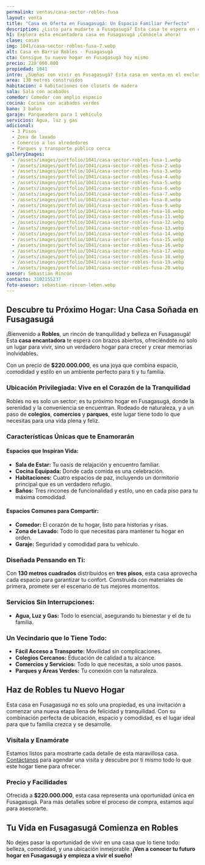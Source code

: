 ```yaml
---
permalink: ventas/casa-sector-robles-fusa
layout: venta
title: "Casa en Oferta en Fusagasugá: Un Espacio Familiar Perfecto"
description: ¿Listo para mudarte a Fusagasugá? Esta casa te espera en el sector de Robles. ¡Haz clic y descubre tu nuevo hogar!
h1: Explora esta encantadora casa en Fusagasugá ¡Conócela ahora!
clase: casas
img: 1041/casa-sector-robles-fusa-7.webp
alt: Casa en Barrio Robles - Fusagasugá
cta: Consigue tu nuevo hogar en Fusagasugá hoy mismo
precio: 220'000.000
propiedad: 1041
intro: ¿Sueñas con vivir en Fusagasugá? Esta casa en venta en el exclusivo barrio de Robles es tu oportunidad. Descubre la serenidad y comodidad que te ofrece.
area: 130 metros construidos
habitacion: 4 habitaciones con closets de madera
sala: Sala con acabados
comedor: Comedor con amplio espacio
cocina: Cocina con acabados verdes
bano: 3 baños 
garaje: Parqueadero para 1 vehículo
servicios: Agua, luz y gas 
adicional:
  - 3 Pisos
  - Zona de lavado
  - Comercio a los alrededores
  - Parques y transporte público cerca
galleryImages:
  - /assets/images/portfolio/1041/casa-sector-robles-fusa-1.webp
  - /assets/images/portfolio/1041/casa-sector-robles-fusa-2.webp
  - /assets/images/portfolio/1041/casa-sector-robles-fusa-3.webp
  - /assets/images/portfolio/1041/casa-sector-robles-fusa-4.webp
  - /assets/images/portfolio/1041/casa-sector-robles-fusa-5.webp
  - /assets/images/portfolio/1041/casa-sector-robles-fusa-6.webp
  - /assets/images/portfolio/1041/casa-sector-robles-fusa-7.webp
  - /assets/images/portfolio/1041/casa-sector-robles-fusa-8.webp
  - /assets/images/portfolio/1041/casa-sector-robles-fusa-9.webp
  - /assets/images/portfolio/1041/casa-sector-robles-fusa-10.webp
  - /assets/images/portfolio/1041/casa-sector-robles-fusa-11.webp
  - /assets/images/portfolio/1041/casa-sector-robles-fusa-12.webp
  - /assets/images/portfolio/1041/casa-sector-robles-fusa-13.webp
  - /assets/images/portfolio/1041/casa-sector-robles-fusa-14.webp
  - /assets/images/portfolio/1041/casa-sector-robles-fusa-15.webp
  - /assets/images/portfolio/1041/casa-sector-robles-fusa-16.webp
  - /assets/images/portfolio/1041/casa-sector-robles-fusa-17.webp
  - /assets/images/portfolio/1041/casa-sector-robles-fusa-18.webp
  - /assets/images/portfolio/1041/casa-sector-robles-fusa-19.webp
  - /assets/images/portfolio/1041/casa-sector-robles-fusa-20.webp
asesor: Sebastián Rincón
contacto: 3102155237
foto-asesor: sebastian-rincon-leben.webp
---
```

## Descubre tu Próximo Hogar: Una Casa Soñada en Fusagasugá

¡Bienvenido a **Robles**, un rincón de tranquilidad y belleza en Fusagasugá! Esta **casa encantadora** te espera con brazos abiertos, ofreciéndote no solo un lugar para vivir, sino un verdadero hogar para crecer y crear memorias inolvidables.

Con un precio de **$220.000.000**, es una joya que combina espacio, comodidad y estilo en un ambiente perfecto para ti y tu familia.

### Ubicación Privilegiada: Vive en el Corazón de la Tranquilidad

Robles no es solo un sector; es tu próximo hogar en Fusagasugá, donde la serenidad y la conveniencia se encuentran. Rodeado de naturaleza, y a un paso de **colegios**, **comercios** y **parques**, este lugar tiene todo lo que necesitas para una vida plena y feliz.

### Características Únicas que te Enamorarán

#### Espacios que Inspiran Vida:

- **Sala de Estar:** Tu oasis de relajación y encuentro familiar.
- **Cocina Equipada:** Donde cada comida es una celebración.
- **Habitaciones:** Cuatro espacios de paz, incluyendo un dormitorio principal que es un verdadero refugio.
- **Baños:** Tres rincones de funcionalidad y estilo, uno en cada piso para tu máxima comodidad.

#### Espacios Comunes para Compartir:

- **Comedor:** El corazón de tu hogar, listo para historias y risas.
- **Zona de Lavado:** Todo lo que necesitas para mantener tu hogar en orden.
- **Garaje:** Seguridad y comodidad para tu vehículo.

### Diseñada Pensando en Ti:

Con **130 metros cuadrados** distribuidos en **tres pisos**, esta casa aprovecha cada espacio para garantizar tu confort. Construida con materiales de primera, promete ser el escenario de tus mejores momentos.

### Servicios Sin Interrupciones:

- **Agua, Luz y Gas:** Todo lo esencial, asegurando tu bienestar y el de tu familia.

### Un Vecindario que lo Tiene Todo:

- **Fácil Acceso a Transporte:** Movilidad sin complicaciones.
- **Colegios Cercanos:** Educación de calidad a tu alcance.
- **Comercios y Servicios:** Todo lo que necesitas, a solo unos pasos.
- **Parques y Áreas Verdes:** Tu conexión con la naturaleza.

## Haz de Robles tu Nuevo Hogar

Esta casa en Fusagasugá no es solo una propiedad, es una invitación a comenzar una nueva etapa llena de felicidad y tranquilidad. Con su combinación perfecta de ubicación, espacio y comodidad, es el lugar ideal para que tu familia crezca y se desarrolle.

### Visítala y Enamórate

Estamos listos para mostrarte cada detalle de esta maravillosa casa. [Contáctanos](#asesor) para agendar una visita y descubre por ti mismo todo lo que este hogar tiene para ofrecer.

### Precio y Facilidades

Ofrecida a **$220.000.000**, esta casa representa una oportunidad única en Fusagasugá. Para más detalles sobre el proceso de compra, estamos aquí para asesorarte.

## Tu Vida en Fusagasugá Comienza en Robles

No dejes pasar la oportunidad de vivir en una casa que lo tiene todo: belleza, comodidad, y una ubicación inmejorable. **¡Ven a conocer tu futuro hogar en Fusagasugá y empieza a vivir el sueño!**
